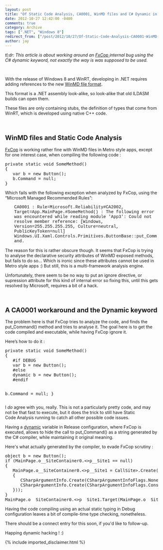 ```yaml
---
layout: post
title: "Of Static Code Analysis, CA0001, WinMD files and C# Dynamic in Metro Style apps"
date: 2012-10-27 12:42:00 -0400
comments: true
category: Archive
tags: [".NET", "Windows 8"]
redirect_from: ["/post/2012/10/27/Of-Static-Code-Analysis-CA0001-WinMD-files-and-CSharp-Dynamic-in-Metro-Style-apps.aspx", "/post/2012/10/27/of-static-code-analysis-ca0001-winmd-files-and-csharp-dynamic-in-metro-style-apps.aspx"]
author: jay
---
```

<!-- more -->
<p><em>tl;dr: This article is about working around an <a href="http://msdn.microsoft.com/en-us/library/3z0aeatx.aspx">FxCop </a>internal&nbsp;bug using the C# dynamic keyword, not exactly the way is was supposed to be used.</em></p>
<p><em></em>&nbsp;</p>
<p>With the release of Windows 8 and WinRT, developing in .NET requires adding references to the new <a href="http://msdn.microsoft.com/en-us/library/windows/apps/hh755822.aspx">WinMD file format</a>.</p>
<p>This format is a .NET assembly look-alike, so look-alike that old ILDASM builds can open them.</p>
<p>These files are only containing stubs, the definition of types&nbsp;that come from WinRT, which is developed using native C++ code.</p>
<p>&nbsp;</p>
<h2>WinMD files and Static Code Analysis</h2>
<p><a href="http://msdn.microsoft.com/en-us/library/3z0aeatx.aspx">FxCop</a>&nbsp;is working rather fine with WinMD files in Metro style apps, except for one interest case, when compiling the following code :</p>
<pre class="brush: c-sharp">private static void SomeMethod()
{
   var b = new Button();
   b.Command = null;
}</pre>
<p>Which fails with the following exception when analyzed by FxCop, using the &ldquo;Microsoft Managed Recommended Rules&rdquo;:</p>
<p style="padding-left: 30px;"><span style="font-family: courier new,courier;">CA0001 : Rule=Microsoft.Reliability#CA2002, Target=App.MainPage.#SomeMethod() : The following error was encountered while reading module 'App3': Could not resolve member reference: [Windows, Version=255.255.255.255, Culture=neutral, PublicKeyToken=null] Windows.UI.Xaml.Controls.Primitives.ButtonBase::put_Command. </span></p>
<p>The reason for this is rather obscure though. It seems that FxCop is trying to analyse the declarative security attributes of WinMD exposed methods, but fails to do so&hellip; Which is ironic since these attributes cannot be used in Metro style apps :) But still, this is a multi-framework analysis engine.</p>
<p>Unfortunately, there seem to be no way to put an ignore directive, or supression attribute for this kind of internal error so fixing this, until this gets resolved by Microsoft, requires a bit of a hack.</p>
<p>&nbsp;</p>
<h2>A CA0001 workaround and the Dynamic keyword</h2>
<p>The problem here is that FxCop tries to analyze the code, and finds the put_Command() method and tries to analyse it. The goal here is to get the code compiled and executable, while having FxCop ignore it.</p>
<p>Here&rsquo;s how to do it :</p>
<pre class="brush: c-sharp">private static void SomeMethod()
{
   #if DEBUG
   var b = new Button();
   #else
   dynamic b = new Button();
   #endif

   b.Command = null;
}</pre>
<p>I <em>do</em> agree with you, really. This is not a particularly pretty code, and may not be that fast to execute, but it does the trick to still have Static Code&nbsp;Analysis running to catch all other possible code issues.</p>
<p>Having a <a href="http://msdn.microsoft.com/en-us/library/dd264736.aspx">dynamic</a> variable in Release configuration, where FxCop is executed, allows to hide the call to put_Command() as a string generated by the C# compiler, while maintaining it original meaning.</p>
<p>Here's what actually generated by the compiler, to evade FxCop scrutiny&nbsp;:</p>
<pre class="brush: c-sharp">object b = new Button();
if (MainPage.o__SiteContainer0.&lt;&gt;p__Site1 == null)
{
   MainPage.o__SiteContainer0.&lt;&gt;p__Site1 = CallSite&gt;.Create(Binder.SetMember(CSharpBinderFlags.None, "Command", typeof(MainPage), new CSharpArgumentInfo[]
   {
      CSharpArgumentInfo.Create(CSharpArgumentInfoFlags.None, null), 
      CSharpArgumentInfo.Create(CSharpArgumentInfoFlags.Constant, null)
   }));
}
MainPage.o__SiteContainer0.&lt;&gt;p__Site1.Target(MainPage.o__SiteContainer0.&lt;&gt;p__Site1, b, null);</pre>
<p>Having&nbsp;the code&nbsp;compiling using an actual static typing in Debug configuration leaves a bit of compile-time type checking, nonetheless.</p>
<p>There should be a connect entry for this soon, if you'd like to follow-up.</p>
<p>Happing dynamic hacking ! :)</p>
{% include imported_disclaimer.html %}
